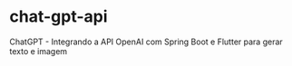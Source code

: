 # chat-gpt-api
ChatGPT - Integrando a API OpenAI com Spring Boot e Flutter para gerar texto e imagem

